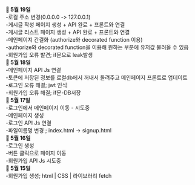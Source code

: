 **🌱 5월 19일</br>**
-로컬 주소 변경(0.0.0.0 -> 127.0.0.1)</br>
-게시글 작성 페이지 생성 + API 완료 + 프론트와 연결</br>
-게시글 리스트 페이지 생성 + API 완료 + 프론트와 연결</br>
-메인페이지 간결화 (authorize와 decorated function 이용)</br>
-authorize와 decorated function을 이용해 원하는 부분에 유저값 불러올 수 있음</br>
-회원가입 오류 발견; if문으로 leak발생</br>
**🌱 5월 18일</br>**
-메인페이지 API Js 연결</br>
-토큰에 저장된 정보를 로컬db에서 꺼내서 돌려주고 메인페이지 프론트로 업데이트</br>
-로그인 오류 해결; jwt 인식</br>
-회원가입 오류 해결; if문-DB저장</br> 
**🌱 5월 17일 </br>**
-로그인에서 메인페이지 이동 - 시도중</br>
-메인페이지 생성</br>
-로그인 API Js 연결</br>
-파일이름명 변경 ; index.html -> signup.html </br>
**🌱 5월 16일 </br>**
-로그인 생성</br>
-버튼 클릭으로 페이지 이동</br>
-회원가입 API Js 시도중</br>
**🌱 5월 15일 </br>**
-회원가입 생성; html | CSS | 라이브러리 fetch
